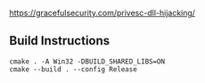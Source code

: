 https://gracefulsecurity.com/privesc-dll-hijacking/

## Build Instructions

```
cmake . -A Win32 -DBUILD_SHARED_LIBS=ON
cmake --build . --config Release
```